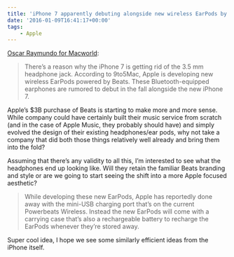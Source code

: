 ```yaml
---
title: 'iPhone 7 apparently debuting alongside new wireless EarPods by Beats'
date: '2016-01-09T16:41:17+00:00'
tags:
    - Apple
---
```


[Oscar Raymundo for Macworld](https://www.macworld.com/article/3020384/iphone-7-will-feature-new-wireless-earpods-by-beats.html):

> There’s a reason why the iPhone 7 is getting rid of the 3.5 mm headphone jack. According to 9to5Mac, Apple is developing new wireless EarPods powered by Beats. These Bluetooth-equipped earphones are rumored to debut in the fall alongside the new iPhone 7.

Apple’s $3B purchase of Beats is starting to make more and more sense. While company could have certainly built their music service from scratch (and in the case of Apple Music, they probably should have) and simply evolved the design of their existing headphones/ear pods, why not take a company that did both those things relatively well already and bring them into the fold?

Assuming that there’s any validity to all this, I’m interested to see what the headphones end up looking like. Will they retain the familiar Beats branding and style or are we going to start seeing the shift into a more Apple focused aesthetic?

> While developing these new EarPods, Apple has reportedly done away with the mini-USB charging port that’s on the current Powerbeats Wireless. Instead the new EarPods will come with a carrying case that’s also a rechargeable battery to recharge the EarPods whenever they’re stored away.

Super cool idea, I hope we see some similarly efficient ideas from the iPhone itself.

